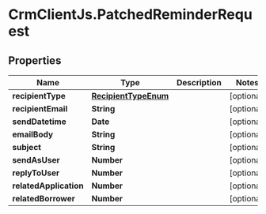 # CrmClientJs.PatchedReminderRequest

## Properties

Name | Type | Description | Notes
------------ | ------------- | ------------- | -------------
**recipientType** | [**RecipientTypeEnum**](RecipientTypeEnum.md) |  | [optional] 
**recipientEmail** | **String** |  | [optional] 
**sendDatetime** | **Date** |  | [optional] 
**emailBody** | **String** |  | [optional] 
**subject** | **String** |  | [optional] 
**sendAsUser** | **Number** |  | [optional] 
**replyToUser** | **Number** |  | [optional] 
**relatedApplication** | **Number** |  | [optional] 
**relatedBorrower** | **Number** |  | [optional] 


